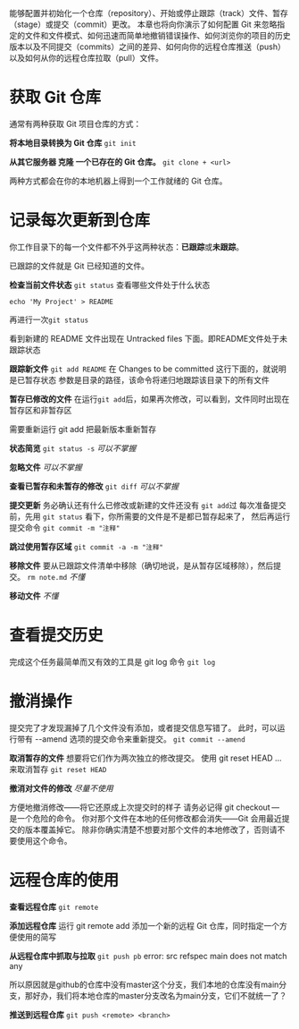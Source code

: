 能够配置并初始化一个仓库（repository）、开始或停止跟踪（track）文件、暂存（stage）或提交（commit）更改。 本章也将向你演示了如何配置 Git 来忽略指定的文件和文件模式、如何迅速而简单地撤销错误操作、如何浏览你的项目的历史版本以及不同提交（commits）之间的差异、如何向你的远程仓库推送（push）以及如何从你的远程仓库拉取（pull）文件。

# 获取 Git 仓库
通常有两种获取 Git 项目仓库的方式：

**将本地目录转换为 Git 仓库**
```git init```

**从其它服务器 克隆 一个已存在的 Git 仓库。**
```git clone + <url>```

两种方式都会在你的本地机器上得到一个工作就绪的 Git 仓库。

# 记录每次更新到仓库
你工作目录下的每一个文件都不外乎这两种状态：**已跟踪**或**未跟踪**。

已跟踪的文件就是 Git 已经知道的文件。

**检查当前文件状态**
```git status```
查看哪些文件处于什么状态

```echo 'My Project' > README```

再进行一次```git status```

看到新建的 README 文件出现在 Untracked files 下面。即README文件处于未跟踪状态

**跟踪新文件**
```git add README```
在 Changes to be committed 这行下面的，就说明是已暂存状态
参数是目录的路径，该命令将递归地跟踪该目录下的所有文件

**暂存已修改的文件**
在运行```git add```后，如果再次修改，可以看到，文件同时出现在暂存区和非暂存区

需要重新运行 git add 把最新版本重新暂存

**状态简览**
```git status -s```
*可以不掌握*

**忽略文件**
*可以不掌握*

**查看已暂存和未暂存的修改**
```git diff```
*可以不掌握*


**提交更新**
务必确认还有什么已修改或新建的文件还没有 ```git add```过
每次准备提交前，先用 ```git status``` 看下，你所需要的文件是不是都已暂存起来了， 然后再运行提交命令
```git commit -m "注释"```

**跳过使用暂存区域**
```git commit -a -m "注释"```

**移除文件**
要从已跟踪文件清单中移除（确切地说，是从暂存区域移除），然后提交。
```rm note.md```
*不懂*

**移动文件**
*不懂*

# 查看提交历史
完成这个任务最简单而又有效的工具是 git log 命令
```git log```

# 撤消操作
提交完了才发现漏掉了几个文件没有添加，或者提交信息写错了。 此时，可以运行带有 --amend 选项的提交命令来重新提交。
```git commit --amend```

**取消暂存的文件**
想要将它们作为两次独立的修改提交。
使用 git reset HEAD <file>…​ 来取消暂存
```git reset HEAD```

**撤消对文件的修改**
*尽量不使用*

方便地撤消修改——将它还原成上次提交时的样子
请务必记得 git checkout — <file> 是一个危险的命令。 你对那个文件在本地的任何修改都会消失——Git 会用最近提交的版本覆盖掉它。 除非你确实清楚不想要对那个文件的本地修改了，否则请不要使用这个命令。

# 远程仓库的使用
**查看远程仓库**
```git remote```

**添加远程仓库**
运行 git remote add <shortname> <url> 添加一个新的远程 Git 仓库，同时指定一个方便使用的简写

**从远程仓库中抓取与拉取**
```git push pb```
error: src refspec main does not match any

所以原因就是github的仓库中没有master这个分支，我们本地的仓库没有main分支，那好办，我们将本地仓库的master分支改名为main分支，它们不就统一了？

**推送到远程仓库**
```git push <remote> <branch>```
